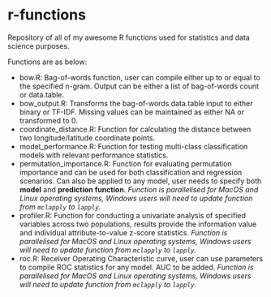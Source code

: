 # r-functions
Repository of all of my awesome R functions used for statistics and data science purposes.

Functions are as below:
* bow.R: Bag-of-words function, user can compile either up to or equal to the specified n-gram. Output can be either a list of bag-of-words count or data.table.
* bow_output.R: Transforms the bag-of-words data.table input to either binary or TF-IDF. Missing values can be maintained as either NA or transformed to 0.
* coordinate_distance.R: Function for calculating the distance between two longitude/latitude coordinate points.
* model_performance.R: Function for testing multi-class classification models with relevant performance statistics.
* permutation_importance.R: Function for evaluating permutation importance and can be used for both classification and regression scenarios. Can also be applied to any model, user needs to specify both __model__ and __prediction function__. _Function is parallelised for MacOS and Linux operating systems, Windows users will need to update function from `mclapply` to `lapply`._
* profiler.R: Function for conducting a univariate analysis of specified variables across two populations, results provide the information value and individual attribute-to-value z-score statistics. _Function is parallelised for MacOS and Linux operating systems, Windows users will need to update function from `mclapply` to `lapply`._
* roc.R: Receiver Operating Characteristic curve, user can use parameters to compile ROC statistics for any model. AUC to be added. _Function is parallelised for MacOS and Linux operating systems, Windows users will need to update function from `mclapply` to `lapply`._
